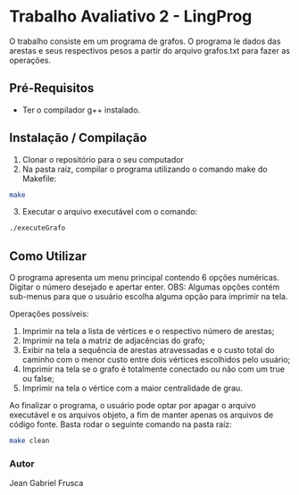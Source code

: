 # Trabalho Avaliativo 2 - LingProg

O trabalho consiste em um programa de grafos. O programa le dados das arestas e seus respectivos pesos a partir do arquivo grafos.txt para fazer as operações.

## Pré-Requisitos

- Ter o compilador g++ instalado.

## Instalação / Compilação

1. Clonar o repositório para o seu computador
2. Na pasta raíz, compilar o programa utilizando o comando make do Makefile:

```bash
make
```

3. Executar o arquivo executável com o comando:

```bash
./executeGrafo
```

## Como Utilizar

O programa apresenta um menu principal contendo 6 opções numéricas. Digitar o número desejado e apertar enter.
OBS: Algumas opções contém sub-menus para que o usuário escolha alguma opção para imprimir na tela.

Operações possíveis:

1. Imprimir na tela a lista de vértices e o respectivo número de arestas;
2. Imprimir na tela a matriz de adjacências do grafo;
3. Exibir na tela a sequência de arestas atravessadas e o custo total do caminho com o menor custo entre dois vértices escolhidos pelo usuário;
4. Imprimir na tela se o grafo é totalmente conectado ou não com um true ou false;
5. Imprimir na tela o vértice com a maior centralidade de grau.

Ao finalizar o programa, o usuário pode optar por apagar o arquivo executável e os arquivos objeto, a fim de manter apenas os arquivos de código fonte. Basta rodar o seguinte comando na pasta raíz:

```bash
make clean
```

### Autor

Jean Gabriel Frusca
